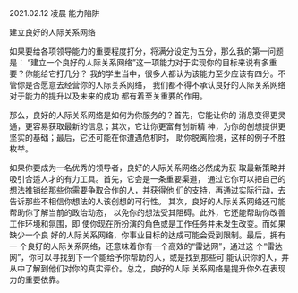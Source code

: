 2021.02.12  凌晨 能力陷阱

建立良好的人际关系网络

如果要给各项领导能力的重要程度打分，将满分设定为五分，那么我的第一问题是：
“建立一个良好的人际关系网络”这一项能力对于实现你的目标来说有多重要？你能给它打几分？
我的学生当中，很多人都认为该能力至少应该有四分。不管你是否愿意去经营你的人际关系网络，
我们都不得不承认良好的人际关系网络对于能力的提升以及未来的成功
都有着至关重要的作用。

那么，良好的人际关系网络是如何为你服务的？首先，它能让你的
消息变得更灵通，更容易获取最新的信息；其次，它让你更富有创新精
神，为你的创想提供更坚实的基础；最后，它还可能在你遭遇危机时，
助你脱离险境，这样的例子不胜枚举。

如果你要成为一名优秀的领导者，良好的人际关系网络必然成为获
取最新策略并吸引合适人才的有力工具。首先，它会是一条重要渠道，
通过它你可以把自己的想法推销给那些你需要争取合作的人，并获得他
们的支持，再通过实际行动，去告诉那些不相信你想法的人该创想的可行性。
其次，良好的人际关系网络还可能帮助你了解当前的政治动态，
以免你的想法受其阻碍。此外，它还能帮助你改善工作环境和氛围，即
使你现在所扮演的角色或是工作任务并未发生改变。而如果缺少一个良
好的人际关系网络，你事业目标的达成可能会受到限制。最后，拥有一
个良好的人际关系网络，还意味着你有一个高效的“雷达网”，通过这
个“雷达网”，你可以寻找到下一个能给予你帮助的人，或是找到那些可
能认识你的人，并从中了解到他们对你的真实评价。总之，良好的人际
关系网络是提升你外在表现力的重要依靠。
